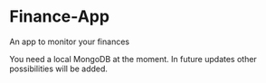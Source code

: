 # Finance-App
An app to monitor your finances

You need a local MongoDB at the moment. In future updates other possibilities will be added.
